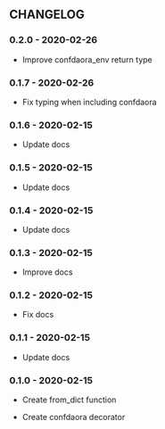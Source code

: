 ## CHANGELOG

### 0.2.0 - 2020-02-26

 - Improve confdaora_env return type

### 0.1.7 - 2020-02-26

 - Fix typing when including confdaora

### 0.1.6 - 2020-02-15

 - Update docs

### 0.1.5 - 2020-02-15

 - Update docs

### 0.1.4 - 2020-02-15

 - Update docs

### 0.1.3 - 2020-02-15

 - Improve docs

### 0.1.2 - 2020-02-15

 - Fix docs

### 0.1.1 - 2020-02-15

 - Update docs

### 0.1.0 - 2020-02-15

 - Create from_dict function

 - Create confdaora decorator
